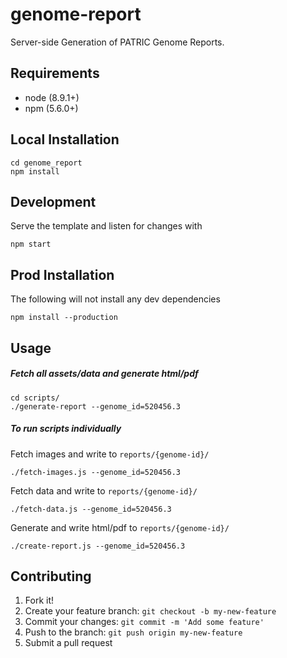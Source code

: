 # genome-report
Server-side Generation of PATRIC Genome Reports.

## Requirements

- node (8.9.1+)
- npm (5.6.0+)

## Local Installation

```
cd genome_report
npm install
```

## Development

Serve the template and listen for changes with

```
npm start
```

## Prod Installation

The following will not install any dev dependencies

```
npm install --production
```

## Usage

##### Fetch all assets/data and generate html/pdf

```
cd scripts/
./generate-report --genome_id=520456.3
```


##### To run scripts individually

Fetch images and write to `reports/{genome-id}/`

```
./fetch-images.js --genome_id=520456.3
```

Fetch data and write to `reports/{genome-id}/`

```
./fetch-data.js --genome_id=520456.3
```

Generate and write html/pdf to `reports/{genome-id}/`

```
./create-report.js --genome_id=520456.3
```


## Contributing

1. Fork it!
2. Create your feature branch: `git checkout -b my-new-feature`
3. Commit your changes: `git commit -m 'Add some feature'`
4. Push to the branch: `git push origin my-new-feature`
5. Submit a pull request
